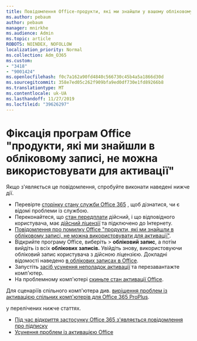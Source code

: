 ```yaml
---
title: Повідомлення Office-продукти, які ми знайшли у вашому обліковому записі, не можна активувати
ms.author: pebaum
author: pebaum
manager: mnirkhe
ms.audience: Admin
ms.topic: article
ROBOTS: NOINDEX, NOFOLLOW
localization_priority: Normal
ms.collection: Adm_O365
ms.custom:
- "3418"
- "9001424"
ms.openlocfilehash: f0c7a162a90fd4840c566730c45b4a5a1866d30d
ms.sourcegitcommit: 358e7ed05c262f909bfa9ed0df730e1fd89266b8
ms.translationtype: MT
ms.contentlocale: uk-UA
ms.lasthandoff: 11/27/2019
ms.locfileid: "39626297"
---
```

# <a name="fixing-the-office-apps-the-products-we-found-in-your-account-cant-be-used-to-activate-message"></a>Фіксація програм Office "продукти, які ми знайшли в обліковому записі, не можна використовувати для активації"

Якщо з'являється це повідомлення, спробуйте виконати наведені нижче дії.

- Перевірте [сторінку стану служби Office 365](https://docs.microsoft.com/office365/enterprise/view-service-health) , щоб дізнатися, чи є відомі проблеми із службою.
- Переконайтеся, що [стан передплати](https://support.office.com/article/0d23d3c0-c19c-4b2f-9845-5344fedc4380#bkmk_checksubscription) дійсний, і що відповідного користувача, має [дійсний ліцензії](https://support.office.com/article/997596B5-4173-4627-B915-36ABAC6786DC) та підключено до Інтернету. 
- [Повідомлення про помилку Office "продукти, які ми знайшли в обліковому записі, не можна використовувати для активації"](https://support.office.com/article/c9f9a0b3-5aae-4131-8077-21e6a59f141e).
- Відкрийте програму Office, виберіть > **обліковий запис**, а потім вийдіть із всіх **облікових записів.** Увійдіть знову, використовуючи обліковий запис користувача з дійсною ліцензією. Докладні відомості наведено [в облікових записах в Office](https://support.office.com/article/628ea040-f265-49de-b986-be09c3ebf8a9).
- Запустіть [засіб усунення неполадок активації](https://aka.ms/SARA-OfficeActivation-Alchemy) та перезавантажте комп'ютер.
- На проблемному комп'ютері [скиньте стан активації Office](https://docs.microsoft.com/office365/troubleshoot/activation/reset-office-365-proplus-activation-state).

Для сценаріїв спільного комп'ютера див. [вирішення проблем із активацією спільних комп'ютерів для Office 365 ProPlus](https://docs.microsoft.com/deployoffice/troubleshoot-issues-with-shared-computer-activation-for-office-365-proplus).

у перелічених нижче статтях. 
- [Під час відкриття застосунку Office 365 з'являється повідомлення про підписку](https://support.office.com/article/4cabe32c-f594-4c0e-9191-3d3ade10cceb)
- [Усунення проблем із активацією Office](https://support.office.com/article/0d23d3c0-c19c-4b2f-9845-5344fedc4380)